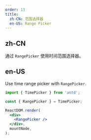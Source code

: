 ```yaml
---
order: 13
title:
  zh-CN: 范围选择器
  en-US: Range Picker
---
```


## zh-CN

通过 `RangePicker` 使用时间范围选择器。

## en-US

Use time range picker with `RangePicker`.

```jsx
import { TimePicker } from 'antd';

const { RangePicker } = TimePicker;

ReactDOM.render(
  <div>
    <RangePicker />
  </div>,
  mountNode,
);
```
